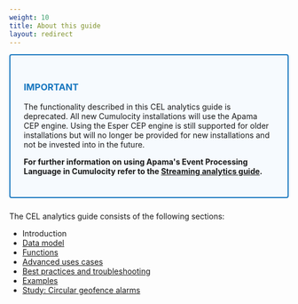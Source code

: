```yaml
---
weight: 10
title: About this guide
layout: redirect
---
```


<div style="padding: 24px ; border: 2px solid #1776BF; border-radius: 4px; margin-bottom: 24px; background-color: #f6fafe ">
  <h3 style="color: #1776BF"><b>IMPORTANT</b></h3> 
  <p class="lead"> The functionality described in this CEL analytics guide is deprecated. All new Cumulocity installations will use the Apama CEP engine. Using the Esper CEP engine is still supported for older installations but will no longer be provided for new installations and not be invested into in the future. </p>

  <p><b>For further information on using Apama's Event Processing Language in Cumulocity refer to the <a href="/guides/apama/introduction">Streaming analytics guide</a>.</b></p>

</div>

The CEL analytics guide consists of the following sections:

* Introduction
* [Data model](/guides/event-language/data-model)
* [Functions](/guides/event-language/functions)
* [Advanced uses cases](/guides/event-language/advanced)
* [Best practices and troubleshooting](/guides/event-language/best-practices)
* [Examples](/guides/event-language/examples)
* [Study: Circular geofence alarms](/guides/event-language/geofence)
